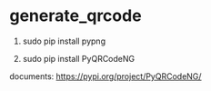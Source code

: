 # generate_qrcode

1. sudo pip install pypng

2. sudo pip install PyQRCodeNG

documents: https://pypi.org/project/PyQRCodeNG/
